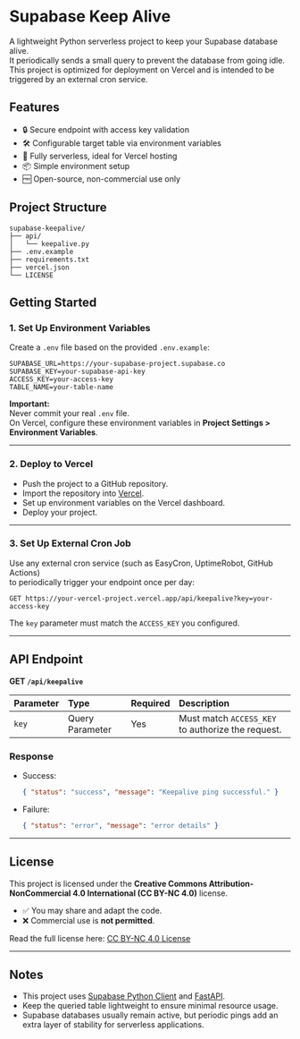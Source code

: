 # Supabase Keep Alive

A lightweight Python serverless project to keep your Supabase database alive.  
It periodically sends a small query to prevent the database from going idle.  
This project is optimized for deployment on Vercel and is intended to be triggered by an external cron service.

## Features

- 🔒 Secure endpoint with access key validation
- 🛠 Configurable target table via environment variables
- 🚀 Fully serverless, ideal for Vercel hosting
- 📦 Simple environment setup
- 🆓 Open-source, non-commercial use only

## Project Structure

```
supabase-keepalive/
├── api/
│   └── keepalive.py
├── .env.example
├── requirements.txt
├── vercel.json
└── LICENSE
```

## Getting Started

### 1. Set Up Environment Variables

Create a `.env` file based on the provided `.env.example`:

```env
SUPABASE_URL=https://your-supabase-project.supabase.co
SUPABASE_KEY=your-supabase-api-key
ACCESS_KEY=your-access-key
TABLE_NAME=your-table-name
```

**Important:**  
Never commit your real `.env` file.  
On Vercel, configure these environment variables in **Project Settings > Environment Variables**.

---

### 2. Deploy to Vercel

- Push the project to a GitHub repository.
- Import the repository into [Vercel](https://vercel.com/).
- Set up environment variables on the Vercel dashboard.
- Deploy your project.

---

### 3. Set Up External Cron Job

Use any external cron service (such as EasyCron, UptimeRobot, GitHub Actions)  
to periodically trigger your endpoint once per day:

```
GET https://your-vercel-project.vercel.app/api/keepalive?key=your-access-key
```

The `key` parameter must match the `ACCESS_KEY` you configured.

---

## API Endpoint

**GET `/api/keepalive`**

| Parameter | Type | Required | Description |
|:----------|:-----|:---------|:------------|
| `key` | Query Parameter | Yes | Must match `ACCESS_KEY` to authorize the request. |

### Response

- Success:  
  ```json
  { "status": "success", "message": "Keepalive ping successful." }
  ```
- Failure:  
  ```json
  { "status": "error", "message": "error details" }
  ```

---

## License

This project is licensed under the **Creative Commons Attribution-NonCommercial 4.0 International (CC BY-NC 4.0)** license.

- ✅ You may share and adapt the code.
- ❌ Commercial use is **not permitted**.

Read the full license here: [CC BY-NC 4.0 License](https://creativecommons.org/licenses/by-nc/4.0/)

---

## Notes

- This project uses [Supabase Python Client](https://github.com/supabase-community/supabase-py) and [FastAPI](https://fastapi.tiangolo.com/).
- Keep the queried table lightweight to ensure minimal resource usage.
- Supabase databases usually remain active, but periodic pings add an extra layer of stability for serverless applications.